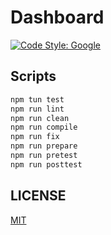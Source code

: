 # Dashboard

[![Code Style: Google](https://img.shields.io/badge/code%20style-google-blueviolet.svg)](https://github.com/google/gts)

## Scripts

``` bash
npm tun test
npm run lint
npm run clean
npm run compile
npm run fix
npm run prepare
npm run pretest
npm run posttest
``` 

## LICENSE
[MIT](./LICENSE)